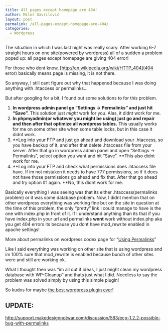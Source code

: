 ```yaml
---
title: All pages except homepage are 404!
author: Miloš Gavrilović
layout: post
permalink: /all-pages-except-homepage-are-404/
categories:
  - Wordpress
---
```

The situation in which I was last night was really scary. After working 6-7 straight hours on one site(powered by wordpress) all of a sudden a problem poped up: all pages except homepage are giving 404 error!

For those who dont know, [http://en.wikipedia.org/wiki/HTTP_404](404 error) basically means page is missing, it is not there.

So anyway, I still cant figure out why that happened because I was doing anything with .htaccess or permalinks...

But after googling for a bit, I found out some solutions to for this problem.

1.  **In wordpress admin panel go &#8220;Settings -> Permalinks&#8221; and just hit &#8220;Save&#8221;.**
    This solution just *might* work for you. Alas, it didnt work for me.
2.  **In phpmyadmin(or whatever you might be using) just go and repair and then after that optimize all wordpress tables.**
    This usually works for me on some other site when some table locks, but in this case it didnt work.
3.  **Log into your FTP and just go ahead and download your .htaccess, so you have backup of it, and after that delete .htaccess file from your server. After that go in wordpress admin panel and open &#8220;Settings -> Permalinks&#8221;, select option you want and hit &#8220;Save&#8221;.
    **This also didnt work for me.
4.  **Log into your FTP and check what permissions does .htaccess file have. If im not mistaken it needs to have 777 permissions, so if it does not have those permissions go ahead and fix that. After that go ahead and try option #1 again.
    **No, this didnt work for me.

Basically everything I was seeing was that its either .htaccess(permalinks problem) or it was some database problem. Now, I didnt mention that on other wordpress everything was working fine but on the site in question at the time of this problem, the only &#8220;pretty&#8221; link I could manage to have is the one with index.php in front of it. If I understand anything than its that if you have index.php in your url and permalinks **wont** work without index.php aka you get 404 errors its because you dont have mod_rewrite enabled in apache settings!

More about permalinks on wordpress codex page for &#8220;<a title="Using Permalinks" href="http://codex.wordpress.org/Using_Permalinks" target="_blank">Using Permalinks</a>&#8221;

Like I said everything was working on other site that is using wordpress and im 100% sure that mod_rewrite is enabled because bunch of other sites were and still are working ok.

What I thought then was &#8220;im all out if ideas, I just might clean my wordpress database with WP-Cleanup&#8221; and thats just what I did. Needless to say the problem was solved simply by using this simple plugin!

So kudos for maybe [the best wordpress plugin ever][1]!

## **UPDATE:**

<http://support.makedesignnotwar.com/discussion/583/ecp-1.2.2-possible-bug-with-permalinks>

 [1]: http://wordpress.org/extend/plugins/wp-cleanup/
